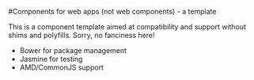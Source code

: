 #Components for web apps (not web components) - a template

This is a component template aimed at compatibility and support without shims and polyfills. Sorry, no fanciness here!

- Bower for package management
- Jasmine for testing
- AMD/CommonJS support
